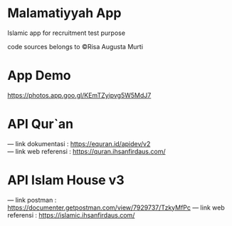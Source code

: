 # Malamatiyyah App
 
Islamic app for recruitment test purpose 

code sources belongs to ©Risa Augusta Murti

# App Demo
https://photos.app.goo.gl/KEmTZyipvg5W5MdJ7
 
# API Qur`an
— link dokumentasi : https://equran.id/apidev/v2  
— link web referensi : https://quran.ihsanfirdaus.com/

# API Islam House v3
— link postman : https://documenter.getpostman.com/view/7929737/TzkyMfPc
— link web referensi : https://islamic.ihsanfirdaus.com/


